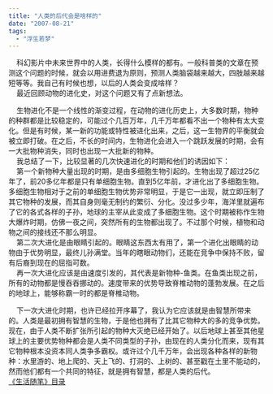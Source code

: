 ```yaml
---
title: "人类的后代会是啥样的"
date: "2007-08-21"
tags: 
  - "浮生若梦"
---
```


    科幻影片中未来世界中的人类，长得什么模样的都有。一般科普类的文章在预测这个问题的时候，就会以用进费退为原则，预测人类脑袋越来越大，四肢越来越短等等。我自己有时候也想，以后的人类会变成啥样？  
    最近回顾动物的进化史，对这个问题又有了点新想法。

    生物进化不是一个线性的渐变过程，在动物的进化历史上，大多数时期，物种的种群都是比较稳定的，可能过个几百万年，几千万年都看不出一个物种有太大变化。但是有时候，某一新的功能或特性被进化出来，之后，这一生物界的平衡就会被立即打破。在之后，不长的时间内，生物进化会进入一个跳跃发展的时期，会有一大批物种消失，同时也出现一大批新的物种。  
    我总结了一下，比较显著的几次快速进化的时期和他们的诱因如下：  
    第一个新物种大量出现的时期，是由多细胞生物引起的。生物出现了超过25亿年了，前20多亿年都是只有单细胞生物。直到5亿年前，才进化出了多细胞生物。多细胞生物相对于之前的单细胞生物优势非常明显，于是它一出现，就立即压制了其它物种的发展，而其自身则毫无制约的繁衍、分化。没过多少年，海洋里就遍布了它的各式各样的子孙，地球的主宰从此变成了多细胞生物。这个时期被称作生物大爆炸时期，仿佛一夜之间，突然所有的生物都出现了。不过那个时候，植物和动物之间的接线还不那么明显。  
    第二次大进化是由眼睛引起的。眼睛这东西太有用了，第一个进化出眼睛的动物由于优势明显，最终儿孙满堂。当年的瞎眼动物们，还能在竞争中保持不败，留有后裔到现在的屈指可数。  
    再一次大进化应该是由速度引发的，其代表是新物种-鱼类。在鱼类出现之前，所有的动物都是慢吞吞挪动的。速度带来的优势导致脊椎动物的蓬勃发展。在之后的地球上，能够称霸一时的都是脊椎动物。

    下一次大进化时期，也许已经拉开序幕了，我认为它应该就是由智慧所带来的。人类是最初拥有智慧的生物，于是他也拥有了比其它物种大的多的竞争优势。现在，由于人类不断扩张所引起的物种大灭绝已经开始了。以后地球上甚至其他星球上的主要优势物种都会是人类不同类型的子孙，由现在的人类分化而来，现有其它物种根本没资本同人类争多霸权。或许过个几千万年，会出现各种各样的新物种：水里游的、地上爬的、天上飞的、打洞的、上树的、甚至戳在土里不能动的，然而他们都有一个共同的特征，就是拥有智慧，都是人类的后代。  
[《生活随笔》目录](mmm2007-10-25_18.59/Blog/cns!1pU-rgQVTuuWM1TX8W8PfmDA!1123.entry)
